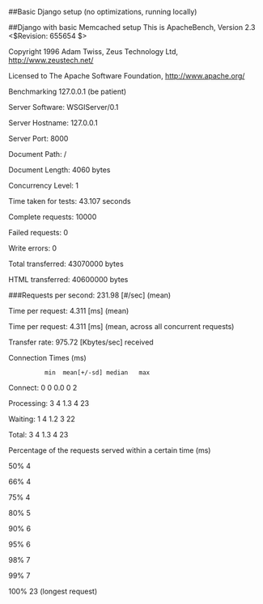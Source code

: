 ##Basic Django setup (no optimizations, running locally)


##Django with basic Memcached setup
This is ApacheBench, Version 2.3 <$Revision: 655654 $>

Copyright 1996 Adam Twiss, Zeus Technology Ltd, http://www.zeustech.net/

Licensed to The Apache Software Foundation, http://www.apache.org/


Benchmarking 127.0.0.1 (be patient)


Server Software:        WSGIServer/0.1

Server Hostname:        127.0.0.1

Server Port:            8000


Document Path:          /

Document Length:        4060 bytes

Concurrency Level:      1

Time taken for tests:   43.107 seconds

Complete requests:      10000

Failed requests:        0

Write errors:           0

Total transferred:      43070000 bytes

HTML transferred:       40600000 bytes

###Requests per second:    231.98 [#/sec] (mean)

Time per request:       4.311 [ms] (mean)

Time per request:       4.311 [ms] (mean, across all concurrent requests)

Transfer rate:          975.72 [Kbytes/sec] received

Connection Times (ms)

              min  mean[+/-sd] median   max

Connect:        0    0   0.0      0       2

Processing:     3    4   1.3      4      23

Waiting:        1    4   1.2      3      22

Total:          3    4   1.3      4      23



Percentage of the requests served within a certain time (ms)

  50%      4


  66%      4

  75%      4

  80%      5

  90%      6

  95%      6

  98%      7

  99%      7

 100%     23 (longest request)
